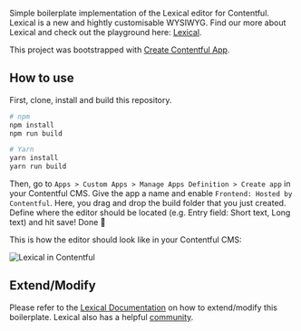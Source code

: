 Simple boilerplate implementation of the Lexical editor for Contentful. Lexical is a new and hightly customisable WYSIWYG. Find our more about Lexical and check out the playground here: [Lexical](https://lexical.dev/).

This project was bootstrapped with [Create Contentful App](https://github.com/contentful/create-contentful-app).

## How to use

First, clone, install and build this repository.

```bash
# npm
npm install
npm run build

# Yarn
yarn install
yarn run build
```

Then, go to `Apps > Custom Apps > Manage Apps Definition > Create app` in your Contentful CMS. Give the app a name and enable `Frontend: Hosted by Contentful`. Here, you drag and drop the build folder that you just created. Define where the editor should be located (e.g. Entry field: Short text, Long text) and hit save! Done 🥳

This is how the editor should look like in your Contentful CMS:

![Lexical in Contentful]([https://github.com/nerdess/contentful-lexical/tree/main/public/images/lexical.png](https://raw.githubusercontent.com/nerdess/contentful-lexical/main/public/images/lexical.png?token=GHSAT0AAAAAACBCKJ6YJIIMMYBF6SUEVYVMZCWJDCQ))

## Extend/Modify

Please refer to the [Lexical Documentation](https://lexical.dev/) on how to extend/modify this boilerplate. Lexical also has a helpful [community](https://lexical.dev/community). 

